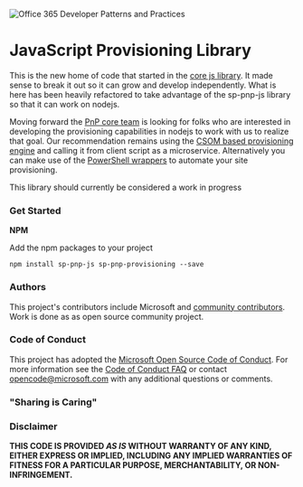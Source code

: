 ![Office 365 Developer Patterns and Practices](https://camo.githubusercontent.com/a732087ed949b0f2f84f5f02b8c79f1a9dd96f65/687474703a2f2f692e696d6775722e636f6d2f6c3031686876452e706e67)

# JavaScript Provisioning Library

This is the new home of code that started in the [core js library](https://github.com/SharePoint/PnP-JS-Core). It made sense to break it out so 
it can grow and develop independently. What is here has been heavily refactored to take advantage of the sp-pnp-js library so that it can work on nodejs.

Moving forward the [PnP core team](https://dev.office.com/patterns-and-practices) is looking for folks who are interested in developing the provisioning capabilities in nodejs to 
work with us to realize that goal. Our recommendation remains using the [CSOM based provisioning engine](https://github.com/SharePoint/PnP-Sites-Core) and calling it from 
client script as a microservice. Alternatively you can make use of the [PowerShell wrappers](https://github.com/SharePoint/PnP-powershell) to automate your site provisioning.

This library should currently be considered a work in progress

### Get Started

**NPM**

Add the npm packages to your project

    npm install sp-pnp-js sp-pnp-provisioning --save

### Authors
This project's contributors include Microsoft and [community contributors](AUTHORS). Work is done as as open source community project.

### Code of Conduct
This project has adopted the [Microsoft Open Source Code of Conduct](https://opensource.microsoft.com/codeofconduct/). For more information see the [Code of Conduct FAQ](https://opensource.microsoft.com/codeofconduct/faq/) or contact [opencode@microsoft.com](mailto:opencode@microsoft.com) with any additional questions or comments.

### "Sharing is Caring"

### Disclaimer
**THIS CODE IS PROVIDED *AS IS* WITHOUT WARRANTY OF ANY KIND, EITHER EXPRESS OR IMPLIED, INCLUDING ANY IMPLIED WARRANTIES OF FITNESS FOR A PARTICULAR PURPOSE, MERCHANTABILITY, OR NON-INFRINGEMENT.**
